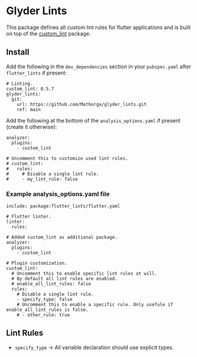 # Glyder Lints
This package defines all custom lint rules for flutter applications and is built on top of the [custom_lint](https://pub.dev/packages/custom_lint) package.

## Install
Add the following in the `dev_dependencies` section in your `pubspec.yaml` after `flutter_lints` if present:</br>
```
# Linting.
custom_lint: 0.5.7
glyder_lints:
  git:
    url: https://github.com/Mathorga/glyder_lints.git
    ref: main
```

Add the following at the bottom of the `analysis_options.yaml` if present (create it otherwise):</br>
```
analyzer:
  plugins:
    - custom_lint

# Uncomment this to customize used lint rules.
# custom_lint:
#   rules:
#     # Disable a single lint rule.
#     - my_lint_rule: false
```

### Example analysis_options.yaml file
```
include: package:flutter_lints/flutter.yaml

# Flutter linter.
linter:
  rules:

# Added custom_lint as additional package.
analyzer:
  plugins:
    - custom_lint

# Plugin customization.
custom_lint:
  # Uncomment this to enable specific lint rules at will.
  # By default all lint rules are enabled.
  # enable_all_lint_rules: false
  rules:
    # Disable a single lint rule.
    - specify_type: false
    # Uncomment this to enable a specific rule. Only usefule if enable_all_lint_rules is false.
    # - other_rule: true
```

## Lint Rules
  * `specify_type` -> All variable declaration should use explicit types.
